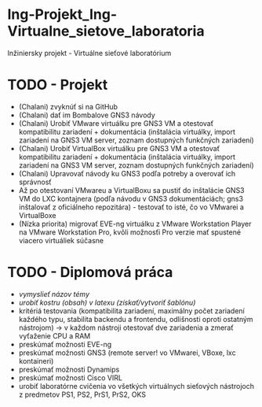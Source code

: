 # Ing-Projekt_Ing-Virtualne_sietove_laboratoria
Inžiniersky projekt - Virtuálne sieťové laboratórium

# TODO - Projekt
- (Chalani) zvyknúť si na GitHub
- (Chalani) dať im Bombalove GNS3 návody 
- (Chalani) Urobiť VMware virtuálku pre GNS3 VM a otestovať 
kompatibilitu zariadení + dokumentácia (inštalácia virtuálky, import 
zariadení na GNS3 VM server, zoznam dostupných funkčných zariadení)
- (Chalani) Urobiť VirtualBox virtuálku pre GNS3 VM a otestovať 
kompatibilitu zariadení + dokumentácia (inštalácia virtuálky, import 
zariadení na GNS3 VM server, zoznam dostupných funkčných zariadení)
- (Chalani) Upravovať návody ku GNS3 podľa potreby a overovať ich 
správnosť
- Až po otestovaní VMwareu a VirtualBoxu sa pustiť do inštalácie GNS3 VM 
do LXC kontajnera (podľa návodu v GNS3 dokumentáciách; gns3 inštalovať z 
oficiálneho repozitára) - testovať to isté, čo vo VMwarei a VirtualBoxe
- (Nízka priorita) migrovať EVE-ng virtuálku z VMware Workstation Player 
na VMware 
Workstation Pro, kvôli možnosťi Pro verzie mať spustené viacero 
virtuáliek súčasne


# TODO - Diplomová práca
- *vymyslieť názov témy*
- *urobiť kostru (obsah) v latexu (získať/vytvoriť šablónu)*
- kritériá testovania (kompatibilita zariadení, maximálny počet 
zariadení každého typu, stabilita backendu a frontendu, odlišnosti 
oproti ostatným nástrojom) -> v každom nástroji otestovať dve zariadenia 
a zmerať vyťaženie CPU a RAM
- preskúmať možnosti EVE-ng
- preskúmať možnosti GNS3 (remote server! vo VMwarei, VBoxe, 
lxc kontaineri)
- preskúmať možnosti Dynamips
- preskúmať možnosti Cisco VIRL
- urobiť laboratórne cvičenia vo všetkých virtuálnych sieťových 
nástrojoch z predmetov PS1, PS2, PrS1, PrS2, OKS
